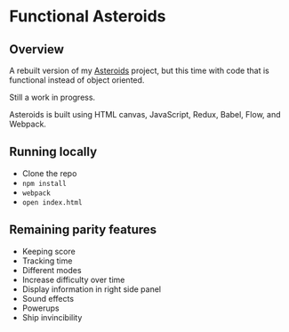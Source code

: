 Functional Asteroids
=========

## Overview

A rebuilt version of my [Asteroids](https://github.com/philpee2/Asteroids) project, but this time
with code that is functional instead of object oriented.

Still a work in progress.

Asteroids is built using HTML canvas, JavaScript, Redux, Babel, Flow, and Webpack.

## Running locally

* Clone the repo
* `npm install`
* `webpack`
* `open index.html`

## Remaining parity features

* Keeping score
* Tracking time
* Different modes
* Increase difficulty over time
* Display information in right side panel
* Sound effects
* Powerups
* Ship invincibility

